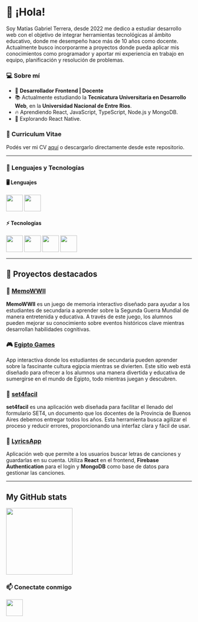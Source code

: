 # 👋 ¡Hola!
Soy Matías Gabriel Terrera, desde 2022 me dedico a estudiar desarrollo web con el objetivo de integrar herramientas tecnológicas al ámbito educativo, donde me desempeño hace más de 10 años como docente. Actualmente busco incorporarme a proyectos donde pueda aplicar mis conocimientos como programador y aportar mi experiencia en trabajo en equipo, planificación y resolución de problemas.

### 💻 Sobre mí
- 🚀 **Desarrollador Frontend | Docente**
- 📚 Actualmente estudiando la **Tecnicatura Universitaria en Desarrollo Web**, en la **Universidad Nacional de Entre Rios**.
- 🔥 Aprendiendo React, JavaScript, TypeScript, Node.js y MongoDB.
- 🎯 Explorando React Native.

### 📄 Curriculum Vitae

Podés ver mi CV [aquí](./cv.pdf) o descargarlo directamente desde este repositorio.

---

### 🚀 Lenguajes y Tecnologías

#### 🖥️ **Lenguajes**
<div>
<img width="45" src="https://cdn.jsdelivr.net/gh/devicons/devicon@latest/icons/javascript/javascript-original.svg" />
<img width="45" src="https://cdn.jsdelivr.net/gh/devicons/devicon@latest/icons/typescript/typescript-original.svg" />
</div>

#### ⚡ **Tecnologías**
<div>
<img width="45" src="https://cdn.jsdelivr.net/gh/devicons/devicon@latest/icons/react/react-original.svg" />
<img width="45" src="https://cdn.jsdelivr.net/gh/devicons/devicon@latest/icons/tailwindcss/tailwindcss-original.svg" />
  <img width="45" src="https://cdn.jsdelivr.net/gh/devicons/devicon@latest/icons/nodejs/nodejs-original.svg" />
  <img width="45" src="https://cdn.jsdelivr.net/gh/devicons/devicon@latest/icons/mongodb/mongodb-original.svg" />
</div>

---
## 📌 Proyectos destacados


### 🧠 [MemoWWII](https://github.com/mterrera29/MemoWWII2)

**MemoWWII** es un juego de memoria interactivo diseñado para ayudar a los estudiantes de secundaria a aprender sobre la Segunda Guerra Mundial de manera entretenida y educativa. A través de este juego, los alumnos pueden mejorar su conocimiento sobre eventos históricos clave mientras desarrollan habilidades cognitivas.


### 🎮 [Egipto Games](https://github.com/mterrera29/egipto-games)

App interactiva donde los estudiantes de secundaria pueden aprender sobre la fascinante cultura egipcia mientras se divierten. Este sitio web está diseñado para ofrecer a los alumnos una manera divertida y educativa de sumergirse en el mundo de Egipto, todo mientras juegan y descubren.


### 📝 [set4facil](https://github.com/mterrera29/set4facil)

**set4facil** es una aplicación web diseñada para facilitar el llenado del formulario SET4, un documento que los docentes de la Provincia de Buenos Aires debemos entregar todos los años. Esta herramienta busca agilizar el proceso y reducir errores, proporcionando una interfaz clara y fácil de usar.

### 🎵 [LyricsApp](https://github.com/mterrera29/lyricsapp)

Aplicación web que permite a los usuarios buscar letras de canciones y guardarlas en su cuenta. Utiliza **React** en el frontend, **Firebase Authentication** para el login y **MongoDB** como base de datos para gestionar las canciones.

---
## My GitHub stats
<p>
  <a href="https://github.com/mterrera29">
    <img height="180em" src="https://github-readme-stats-eight-theta.vercel.app/api/top-langs/?username=mterrera29&layout=compact&langs_count=8&theme=buefy&count_private=true"/>
  </a>  
</p>

### 📫 Conectate conmigo
<a href="https://www.linkedin.com/in/matias-gabriel-terrera-4b5601aa/">
    <img width="45" src="https://cdn.jsdelivr.net/gh/devicons/devicon@latest/icons/linkedin/linkedin-original.svg" />
  </a>  

